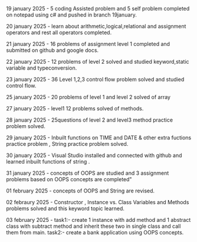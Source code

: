 19 january 2025 - 5 coding Assisted problem and 5 self problem completed on notepad using c# and pushed in branch 19january.

20 january 2025 - learn about arithmetic,logical,relational and assignment operators and rest all operators completed.

21 january 2025 - 16 problems of assignment level 1 completed and submitted on github and google docs.

22 january 2025 - 12 problems of level 2 solved and studied keyword,static variable and typeconversion.

23 january 2025 - 36 Level 1,2,3 control flow problem solved and studied control flow.

25 january 2025 - 20 problems of level 1 and level 2 solved of array

27 january 2025 - level1  12 problems solved of methods.

28 january 2025 - 25questions of level 2 and level3 method practice problem solved. 

29 january 2025 - Inbuilt functions on TIME and DATE & other extra fuctions practice problem , String practice problem solved.

30 january 2025 - Visual Studio installed and connected with github and learned inbuilt functions of string .

31 january 2025 - concepts of OOPS are studied and 3 assignment problems based on OOPS concepts are completed"

01 february 2025 - concepts of OOPS and String are revised.

02 febraury 2025 - Constructor , Instance vs. Class Variables and Methods problems solved and this keyword topic learned.

03 february 2025 - task1:- create 1 instance with add method and 1 abstract class with subtract method and inherit these two in single class and call them from main. 
task2:- create a bank application using OOPS concepts.
